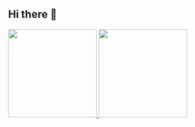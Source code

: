 ## Hi there 👋
<div>
  <a href="https://github.com/DarkBBR">
  <img height="180em" src="https://github-readme-stats.vercel.app/api?username=DarkBBR&show_icons=true&theme=dracula&include_all_commits=true&count_private=true"/>
  <img height="180em" src="https://github-readme-stats.vercel.app/api/top-langs/?username=DarkBBR&layout=compact&langs_count=10&theme=dracula"/>
  </a>
</div>

